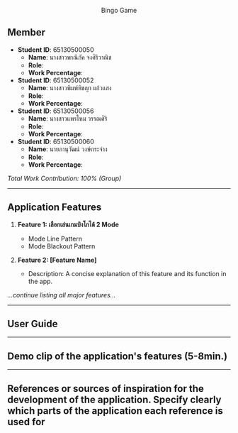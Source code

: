 <p align="center">Bingo Game</p>

## Member

- **Student ID**: 65130500050
  - **Name**: นางสาวพาณิภัค จงศิริวาณิช
  - **Role**: 
  - **Work Percentage**:
- **Student ID**: 65130500052
  - **Name**: นางสาวพิมพ์พิชญา แก้วแสง
  - **Role**: 
  - **Work Percentage**:
- **Student ID**: 65130500056
  - **Name**: นางสาวแพรไหม วรรณศิริ
  - **Role**: 
  - **Work Percentage**:
- **Student ID**: 65130500060
  - **Name**: นายภานุวัฒน์ วงษ์กระจ่าง
  - **Role**: 
  - **Work Percentage**:

*Total Work Contribution: 100% (Group)*

---

## Application Features

1. **Feature 1: เลือกเล่นเกมบิงโกได้ 2 Mode**
   - Mode Line Pattern
   - Mode Blackout Pattern

2. **Feature 2: [Feature Name]**
   - Description: A concise explanation of this feature and its function in the app.

*...continue listing all major features...*

---

## User Guide

---

## Demo clip of the application's features (5-8min.)

---

## References or sources of inspiration for the development of the application. Specify clearly which parts of the application each reference is used for


